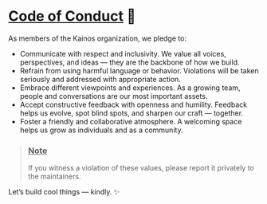 # <ins>**Code of Conduct**</ins> 🤝

As members of the Kainos organization, we pledge to:

- Communicate with respect and inclusivity. We value all voices, perspectives, and ideas — they are the backbone of how we build.
- Refrain from using harmful language or behavior. Violations will be taken seriously and addressed with appropriate action.
- Embrace different viewpoints and experiences. As a growing team, people and conversations are our most important assets.
- Accept constructive feedback with openness and humility. Feedback helps us evolve, spot blind spots, and sharpen our craft — together.
- Foster a friendly and collaborative atmosphere. A welcoming space helps us grow as individuals and as a community.

> ### <ins>**Note**</ins>
>
> If you witness a violation of these values, please report it privately to the maintainers.

Let’s build cool things — kindly. ✨

